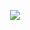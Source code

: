 <!-- ### Hi I'm **Adnan** 👋 -->
<!--[![Anurag's GitHub stats]([https://github-readme-stats.vercel.app/api?username=technoadnan](https://github-readme-stats.vercel.app/api?username=technoadnan&include_all_commits=True&rank_icon=github))](https://github.com/technoadnan/github-readme-stats) -->
<p align="center">
  <a href="#">
    <img src="https://skillicons.dev/icons?i=py,c,css,c,github,html,js,kali,linkedin,replit,stackoverflow,tensorflow,vscode" />
  </a>
</p>


<!--
**technoadnan/technoadnan** is a ✨ _special_ ✨ repository because its `README.md` (this file) appears on your GitHub profile.

Here are some ideas to get you started:

- 🔭 I’m currently working on ...
- 🌱 I’m currently learning ...
- 👯 I’m looking to collaborate on ...
- 🤔 I’m looking for help with ...
- 💬 Ask me about ...
- 📫 How to reach me: ...
- 😄 Pronouns: ...
- ⚡ Fun fact: ...
-->
